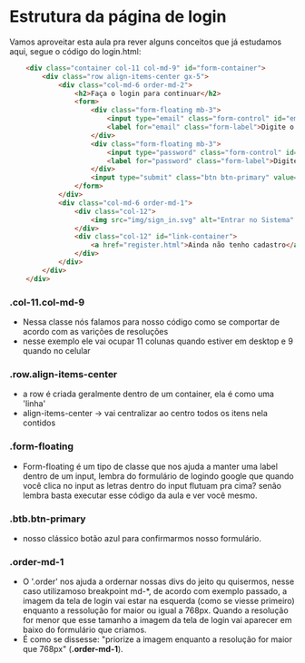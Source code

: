 # Estrutura da página de login
Vamos aproveitar esta aula pra rever alguns conceitos que já estudamos aqui, segue o código do login.html:

~~~html
    <div class="container col-11 col-md-9" id="form-container">
        <div class="row align-items-center gx-5">
            <div class="col-md-6 order-md-2">
                <h2>Faça o login para continuar</h2>
                <form>
                    <div class="form-floating mb-3">
                        <input type="email" class="form-control" id="email" name="email" placeholder="Digite o seu e-mail">
                        <label for="email" class="form-label">Digite o seu e-mail</label>
                    </div>
                    <div class="form-floating mb-3">
                        <input type="password" class="form-control" id="password" name="password" placeholder="Digite a sua senha">
                        <label for="password" class="form-label">Digite a sua senha</label>
                    </div>
                    <input type="submit" class="btn btn-primary" value="Entrar">
                </form>
            </div>
            <div class="col-md-6 order-md-1">
                <div class="col-12">
                    <img src="img/sign_in.svg" alt="Entrar no Sistema" class="img-fluid">
                </div>
                <div class="col-12" id="link-container">
                    <a href="register.html">Ainda não tenho cadastro</a>
                </div>
            </div>
        </div>
    </div>
~~~

### .col-11.col-md-9
- Nessa classe nós falamos para nosso código como se comportar de acordo com as varições de resoluções
- nesse exemplo ele vai ocupar 11 colunas quando estiver em desktop e 9 quando no celular

### .row.align-items-center
- a row é criada geralmente dentro de um container, ela é como uma 'linha'
- align-items-center -> vai centralizar ao centro todos os itens nela contidos

### .form-floating
- Form-floating é um tipo de classe que nos ajuda a manter uma label dentro de um input, lembra do formulário de logindo google que quando você clica no input as letras dentro do input flutuam pra cima? senão lembra basta executar esse código da aula e ver você mesmo.

### .btb.btn-primary
- nosso clássico botão azul para confirmarmos nosso formulário.

### .order-md-1
- O '.order' nos ajuda a ordernar nossas divs do jeito qu quisermos, nesse caso utilizamoso breakpoint md-*, de acordo com exemplo passado, a imagem da tela de login vai estar na esquerda (como se viesse primeiro) enquanto a ressolução for maior ou igual a 768px. Quando a resolução for menor que esse tamanho a imagem da tela de login vai aparecer em baixo do formulário que criamos.
- É como se dissesse: "priorize a imagem enquanto a resolução for maior que 768px" (**.order-md-1**).

